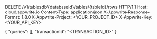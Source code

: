 DELETE /v1/tablesdb/{databaseId}/tables/{tableId}/rows HTTP/1.1
Host: cloud.appwrite.io
Content-Type: application/json
X-Appwrite-Response-Format: 1.8.0
X-Appwrite-Project: <YOUR_PROJECT_ID>
X-Appwrite-Key: <YOUR_API_KEY>

{
  "queries": [],
  "transactionId": "<TRANSACTION_ID>"
}
